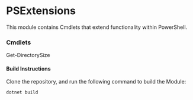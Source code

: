 # PSExtensions

This module contains Cmdlets that extend functionality within PowerShell.

### Cmdlets
Get-DirectorySize


#### Build Instructions

Clone the repository, and run the following command to build the Module:
```
dotnet build
```

